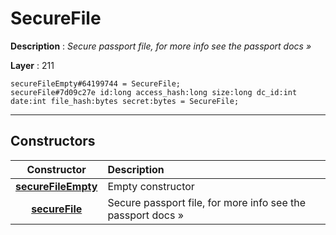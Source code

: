 # SecureFile

**Description** : *Secure passport file, for more info see the passport docs »*

**Layer** : 211

```tl
secureFileEmpty#64199744 = SecureFile;
secureFile#7d09c27e id:long access_hash:long size:long dc_id:int date:int file_hash:bytes secret:bytes = SecureFile;
```

---

## Constructors

| Constructor | Description |
| :---: | :--- |
| [**secureFileEmpty**](constructor/secureFileEmpty) | Empty constructor |
| [**secureFile**](constructor/secureFile) | Secure passport file, for more info see the passport docs » |